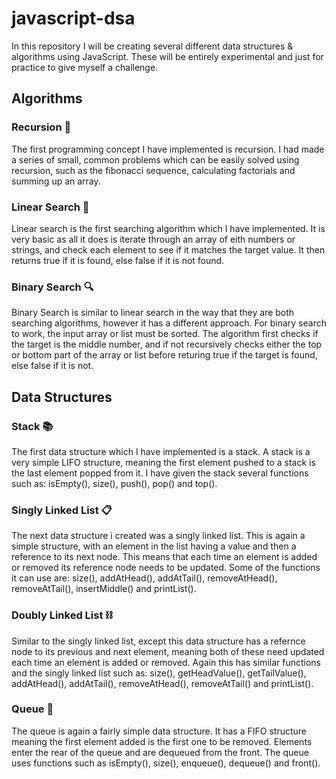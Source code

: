 # javascript-dsa

In this repository I will be creating several different data structures & algorithms using JavaScript. These will be entirely experimental and just for practice to give myself a challenge.

## Algorithms

### Recursion 🔁

The first programming concept I have implemented is recursion. I had made a series of small, common problems which can be easily solved using recursion, such as the fibonacci sequence, calculating factorials and summing up an array.

### Linear Search 🔎

Linear search is the first searching algorithm which I have implemented. It is very basic as all it does is iterate through an array of eith numbers or strings, and check each element to see if it matches the target value. It then returns true if it is found, else false if it is not found.

### Binary Search 🔍

Binary Search is similar to linear search in the way that they are both searching algorithms, however it has a different approach. For binary search to work, the input array or list must be sorted. The algorithm first checks if the target is the middle number, and if not recursively checks either the top or bottom part of the array or list before returing true if the target is found, else false if it is not.

## Data Structures

### Stack 📚

The first data structure which I have implemented is a stack. A stack is a very simple LIFO structure, meaning the first element pushed to a stack is the last element popped from it. I have given the stack several functions such as: isEmpty(), size(), push(), pop() and top().

### Singly Linked List 📋

The next data structure i created was a singly linked list. This is again a simple structure, with an element in the list having a value and then a reference to its next node. This means that each time an element is added or removed its reference node needs to be updated. Some of the functions it can use are: size(), addAtHead(), addAtTail(), removeAtHead(), removeAtTail(), insertMiddle() and printList().

### Doubly Linked List ⛓️

Similar to the singly linked list, except this data structure has a refernce node to its previous and next element, meaning both of these need updated each time an element is added or removed. Again this has similar functions and the singly linked list such as: size(), getHeadValue(), getTailValue(), addAtHead(), addAtTail(), removeAtHead(), removeAtTail() and printList().

### Queue 👥

The queue is again a fairly simple data structure. It has a FIFO structure meaning the first element added is the first one to be removed. Elements enter the rear of the queue and are dequeued from the front. The queue uses functions such as isEmpty(), size(), enqueue(), dequeue() and front().